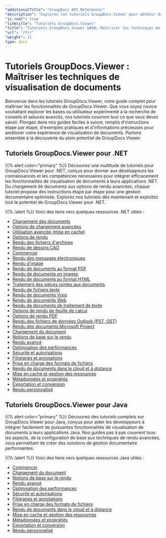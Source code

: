 ```yaml
---
"additionalTitle": "GroupDocs API References"
"description": "Explorez les tutoriels GroupDocs.Viewer pour obtenir des conseils complets sur l'optimisation des capacités de visualisation de documents. Exploitez tout son potentiel dès aujourd'hui !"
"is_root": true
"linktitle": "Tutoriels GroupDocs.Viewer"
"title": "Tutoriels GroupDocs.Viewer &#58; Maîtriser les techniques de visualisation de documents"
"url": "/fr/"
"weight": 11
type: docs
---
```

# Tutoriels GroupDocs.Viewer : Maîtriser les techniques de visualisation de documents
Bienvenue dans les tutoriels GroupDocs.Viewer, votre guide complet pour maîtriser les fonctionnalités de GroupDocs.Viewer. Que vous soyez novice souhaitant explorer les bases ou utilisateur expérimenté à la recherche de conseils et astuces avancés, nos tutoriels couvrent tout ce que vous devez savoir. Plongez dans nos guides faciles à suivre, remplis d'instructions étape par étape, d'exemples pratiques et d'informations précieuses pour améliorer votre expérience de visualisation de documents. Partons ensemble à la découverte du plein potentiel de GroupDocs.Viewer.

## Tutoriels GroupDocs.Viewer pour .NET

{{% alert color="primary" %}}
Découvrez une multitude de tutoriels pour GroupDocs.Viewer pour .NET, conçus pour donner aux développeurs les connaissances et les compétences nécessaires pour intégrer efficacement les fonctionnalités de visualisation de documents à leurs applications .NET. Du chargement de documents aux options de rendu avancées, chaque tutoriel propose des instructions étape par étape pour une gestion documentaire optimisée. Explorez nos tutoriels dès maintenant et exploitez tout le potentiel de GroupDocs.Viewer pour .NET.

{{% /alert %}}
Voici des liens vers quelques ressources .NET utiles :
 
- [Chargement des documents](./net/loading-documents/)
- [Options de chargement avancées](./net/advanced-loading/)
- [Utilisation avancée (mise en cache)](./net/advanced-usage-caching/)
- [Options de rendu](./net/rendering-options/)
- [Rendu des fichiers d'archives](./net/rendering-archive-files/)
- [Rendu de dessins CAO](./net/rendering-cad-drawings/)
- [Commencer](./net/getting-started/)
- [Rendu des messages électroniques](./net/rendering-email-messages/)
- [Rendu d'image](./net/image-rendering/)
- [Rendu de documents au format PDF](./net/rendering-documents-pdf/)
- [Rendu de documents en images](./net/rendering-documents-images/)
- [Rendu de documents au format HTML](./net/rendering-documents-html/)
- [Traitement des pièces jointes aux documents](./net/processing-document-attachments/)
- [Rendu de fichiers texte](./net/rendering-text-files/)
- [Rendu de documents Visio](./net/rendering-visio-documents/)
- [Rendu de documents Web](./net/rendering-web-documents/)
- [Rendu de documents de traitement de texte](./net/rendering-word-processing-documents/)
- [Options de rendu de feuille de calcul](./net/spreadsheet-rendering-options/)
- [Options de rendu PDF](./net/pdf-rendering-options/)
- [Rendu des fichiers de données Outlook (PST, OST)](./net/rendering-outlook-data-files/)
- [Rendu des documents Microsoft Project](./net/rendering-ms-project-documents/)
- [Chargement du document](./net/document-loading/)
- [Notions de base sur le rendu](./net/rendering-basics/)
- [Rendu avancé](./net/advanced-rendering/)
- [Optimisation des performances](./net/performance-optimization/)
- [Sécurité et autorisations](./net/security-permissions/)
- [Filigranes et annotations](./net/watermarks-annotations/)
- [Prise en charge des formats de fichiers](./net/file-formats-support/)
- [Rendu de documents dans le cloud et à distance](./net/cloud-remote-document-rendering/)
- [Mise en cache et gestion des ressources](./net/caching-resource-management/)
- [Métadonnées et propriétés](./net/metadata-properties/)
- [Exportation et conversion](./net/export-conversion/)
- [Rendu personnalisé](./net/custom-rendering/)

## Tutoriels GroupDocs.Viewer pour Java

{{% alert color="primary" %}}
Découvrez des tutoriels complets sur GroupDocs.Viewer pour Java, conçus pour aider les développeurs à intégrer facilement de puissantes fonctionnalités de visualisation de documents à leurs applications Java. Nos guides pas à pas couvrent tous les aspects, de la configuration de base aux techniques de rendu avancées, vous permettant de créer des solutions de gestion documentaire performantes.

{{% /alert %}}
Voici des liens vers quelques ressources Java utiles :

- [Commencer](./java/getting-started/)
- [Chargement du document](./java/document-loading/)
- [Notions de base sur le rendu](./java/rendering-basics/)
- [Rendu avancé](./java/advanced-rendering/)
- [Optimisation des performances](./java/performance-optimization/)
- [Sécurité et autorisations](./java/security-permissions/)
- [Filigranes et annotations](./java/watermarks-annotations/)
- [Prise en charge des formats de fichiers](./java/file-formats-support/)
- [Rendu de documents dans le cloud et à distance](./java/cloud-remote-document-rendering/)
- [Mise en cache et gestion des ressources](./java/caching-resource-management/)
- [Métadonnées et propriétés](./java/metadata-properties/)
- [Exportation et conversion](./java/export-conversion/)
- [Rendu personnalisé](./java/custom-rendering/)